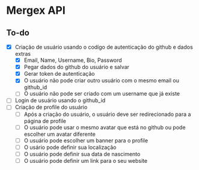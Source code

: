 # Mergex API

## To-do

- [x] Criação de usuário usando o codígo de autenticação do github e dados extras
  - [x] Email, Name, Username, Bio, Password
  - [x] Pegar dados do github do usuário e salvar
  - [x] Gerar token de autenticação
  - [x] O usuário não pode criar outro usuário com o mesmo email ou github_id
  - [ ] O usuário não pode ser criado com um username que já existe
- [ ] Login de usuário usando o github_id
- [ ] Criação de profile do usuário
  - [ ] Após a criação do usuário, o usuário deve ser redirecionado para a página de profile
  - [ ] O usuário pode usar o mesmo avatar que está no github ou pode escolher um avatar diferente
  - [ ] O usuário pode escolher um banner para o profile
  - [ ] O usário pode definir sua localização
  - [ ] O usuário pode definir sua data de nascimento
  - [ ] O usuário pode definir um link para o seu website

